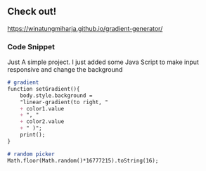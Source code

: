 ## Check out!

https://winatungmiharja.github.io/gradient-generator/

### Code Snippet

Just A simple project. I just added some Java Script to make input <color> responsive and change the background 

```markdown
# gradient
function setGradient(){
	body.style.background = 
	"linear-gradient(to right, " 
	+ color1.value 
	+ ", " 
	+ color2.value 
	+ " )";
	print();
}
```

```markdown
# random picker
Math.floor(Math.random()*16777215).toString(16);
```
